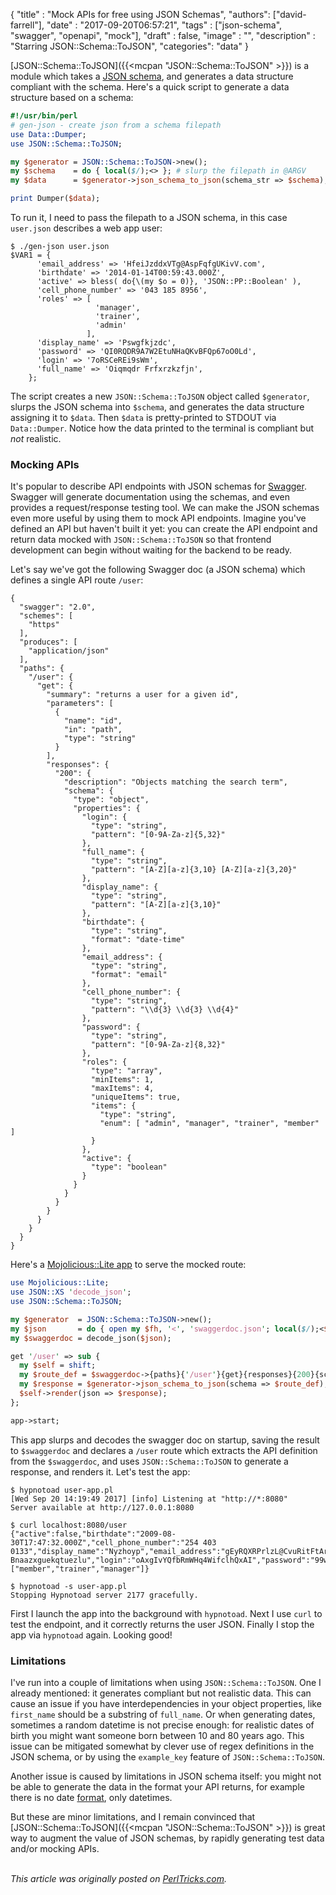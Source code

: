 
  {
    "title"  : "Mock APIs for free using JSON Schemas",
    "authors": ["david-farrell"],
    "date"   : "2017-09-20T06:57:21",
    "tags"   : ["json-schema", "swagger", "openapi", "mock"],
    "draft"  : false,
    "image"  : "",
    "description" : "Starring JSON::Schema::ToJSON",
    "categories": "data"
  }

[JSON::Schema::ToJSON]({{<mcpan "JSON::Schema::ToJSON" >}}) is a module which takes a [JSON schema](http://json-schema.org/), and generates a data structure compliant with the schema. Here's a quick script to generate a data structure based on a schema:

```perl
#!/usr/bin/perl
# gen-json - create json from a schema filepath
use Data::Dumper;
use JSON::Schema::ToJSON;

my $generator = JSON::Schema::ToJSON->new();
my $schema    = do { local($/);<> }; # slurp the filepath in @ARGV
my $data      = $generator->json_schema_to_json(schema_str => $schema);

print Dumper($data);
```

To run it, I need to pass the filepath to a JSON schema, in this case `user.json` describes a web app user:

    $ ./gen-json user.json
    $VAR1 = {
          'email_address' => 'HfeiJzddxVTg@AspFqfgUKivV.com',
          'birthdate' => '2014-01-14T00:59:43.000Z',
          'active' => bless( do{\(my $o = 0)}, 'JSON::PP::Boolean' ),
          'cell_phone_number' => '043 185 8956',
          'roles' => [
                       'manager',
                       'trainer',
                       'admin'
                     ],
          'display_name' => 'Pswgfkjzdc',
          'password' => 'QI0RQDR9A7W2EtuNHaQKvBFQp67oO0Ld',
          'login' => '7oRSCeREi9sWm',
          'full_name' => 'Oiqmqdr Frfxrzkzfjn',
        };

The script creates a new `JSON::Schema::ToJSON` object called `$generator`, slurps the JSON schema into `$schema`, and generates the data structure assigning it to `$data`. Then `$data` is pretty-printed to STDOUT via `Data::Dumper`. Notice how the data printed to the terminal is compliant but *not* realistic.

### Mocking APIs

It's popular to describe API endpoints with JSON schemas for [Swagger](https://swagger.io/). Swagger will generate documentation using the schemas, and even provides a request/response testing tool. We can make the JSON schemas even more useful by using them to mock API endpoints. Imagine you've defined an API but haven't built it yet: you can create the API endpoint and return data mocked with `JSON::Schema::ToJSON` so that frontend development can begin without waiting for the backend to be ready.

Let's say we've got the following Swagger doc (a JSON schema) which defines a single API route `/user`:

```
{
  "swagger": "2.0",
  "schemes": [
    "https"
  ],
  "produces": [
    "application/json"
  ],
  "paths": {
    "/user": {
      "get": {
        "summary": "returns a user for a given id",
        "parameters": [
          {
            "name": "id",
            "in": "path",
            "type": "string"
          }
        ],
        "responses": {
          "200": {
            "description": "Objects matching the search term",
            "schema": {
              "type": "object",
              "properties": {
                "login": {
                  "type": "string",
                  "pattern": "[0-9A-Za-z]{5,32}"
                },
                "full_name": {
                  "type": "string",
                  "pattern": "[A-Z][a-z]{3,10} [A-Z][a-z]{3,20}"
                },
                "display_name": {
                  "type": "string",
                  "pattern": "[A-Z][a-z]{3,10}"
                },
                "birthdate": {
                  "type": "string",
                  "format": "date-time"
                },
                "email_address": {
                  "type": "string",
                  "format": "email"
                },
                "cell_phone_number": {
                  "type": "string",
                  "pattern": "\\d{3} \\d{3} \\d{4}"
                },
                "password": {
                  "type": "string",
                  "pattern": "[0-9A-Za-z]{8,32}"
                },
                "roles": {
                  "type": "array",
                  "minItems": 1,
                  "maxItems": 4,
                  "uniqueItems": true,
                  "items": {
                    "type": "string",
                    "enum": [ "admin", "manager", "trainer", "member" ]
                  }
                },
                "active": {
                  "type": "boolean"
                }
              }
            }
          }
        }
      }
    }
  }
}

```

Here's a [Mojolicious::Lite app](http://mojolicious.org/perldoc/Mojolicious/Lite) to serve the mocked route:

```perl
use Mojolicious::Lite;
use JSON::XS 'decode_json';
use JSON::Schema::ToJSON;

my $generator  = JSON::Schema::ToJSON->new();
my $json       = do { open my $fh, '<', 'swaggerdoc.json'; local($/);<$fh> };
my $swaggerdoc = decode_json($json);

get '/user' => sub {
  my $self = shift;
  my $route_def = $swaggerdoc->{paths}{'/user'}{get}{responses}{200}{schema};
  my $response = $generator->json_schema_to_json(schema => $route_def);
  $self->render(json => $response);
};

app->start;
```

This app slurps and decodes the swagger doc on startup, saving the result to `$swaggerdoc` and declares a `/user` route which extracts the API definition from the `$swaggerdoc`, and uses `JSON::Schema::ToJSON` to generate a response, and renders it. Let's test the app:

```
$ hypnotoad user-app.pl
[Wed Sep 20 14:19:49 2017] [info] Listening at "http://*:8080"
Server available at http://127.0.0.1:8080

$ curl localhost:8080/user
{"active":false,"birthdate":"2009-08-30T17:47:32.000Z","cell_phone_number":"254 403 0133","display_name":"Nyzhoyp","email_address":"gEyRQXRPrlzL@CvuRitFtArXv.com","full_name":"Wmpgrd Bnaazxguekqtuezlu","login":"oAxgIvYQfbRmWHq4WifclhQxAI","password":"99wciSr8V","roles":["member","trainer","manager"]}

$ hypnotoad -s user-app.pl
Stopping Hypnotoad server 2177 gracefully.
```

First I launch the app into the background with `hypnotoad`. Next I use `curl` to test the endpoint, and it correctly returns the user JSON. Finally I stop the app via `hypnotoad` again. Looking good!

### Limitations

I've run into a couple of limitations when using `JSON::Schema::ToJSON`. One I already mentioned: it generates compliant but not realistic data. This can cause an issue if you have interdependencies in your object properties, like `first_name` should be a substring of `full_name`. Or when generating dates, sometimes a random datetime is not precise enough: for realistic dates of birth you might want someone born between 10 and 80 years ago. This issue can be mitigated somewhat by clever use of regex definitions in the JSON schema, or by using the `example_key` feature of `JSON::Schema::ToJSON`.

Another issue is caused by limitations in JSON schema itself: you might not be able to generate the data in the format your API returns, for example there is no date [format](http://json-schema.org/latest/json-schema-validation.html#rfc.section.8.3), only datetimes.

But these are minor limitations, and I remain convinced that [JSON::Schema::ToJSON]({{<mcpan "JSON::Schema::ToJSON" >}}) is great way to augment the value of JSON schemas, by rapidly generating test data and/or mocking APIs.

\
*This article was originally posted on [PerlTricks.com](http://perltricks.com).*
